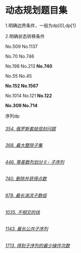 # 动态规划题目集

1.明确边界条件，一般为dp[0],dp[1]

2.明确状态转移条件

No.509 No.1137

No.70 No.746

No.198 No.213 **No.740**

No.55 No.45

**No.152 No.1567**

No.1014  No.121  **No.122**

**No.309 No.714**

序列dp

###### [354. 俄罗斯套娃信封问题](https://leetcode-cn.com/problems/russian-doll-envelopes/)

###### [368. 最大整除子集](https://leetcode-cn.com/problems/largest-divisible-subset/)

###### [446. 等差数列划分 II - 子序列](https://leetcode-cn.com/problems/arithmetic-slices-ii-subsequence/)

###### [740. 删除并获得点数](https://leetcode-cn.com/problems/delete-and-earn/)

###### [978. 最长湍流子数组](https://leetcode-cn.com/problems/longest-turbulent-subarray/)

###### [1035. 不相交的线](https://leetcode-cn.com/problems/uncrossed-lines/)

###### [1143. 最长公共子序列](https://leetcode-cn.com/problems/longest-common-subsequence/)

###### [1713. 得到子序列的最少操作次数](https://leetcode-cn.com/problems/minimum-operations-to-make-a-subsequence/)

